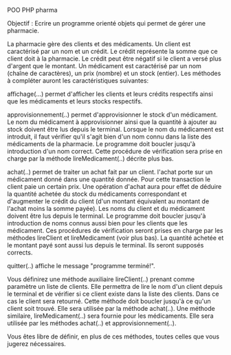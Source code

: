 POO PHP pharma 


Objectif : Ecrire un programme orienté objets qui permet de gérer une pharmacie.

La pharmacie gère des clients et des médicaments. Un client est caractérisé par un nom et un crédit. Le crédit représente la somme que ce client doit à la pharmacie. Le crédit peut être négatif si le client a versé plus d'argent que le montant. Un médicament est caractérisé par un nom (chaîne de caractères), un prix (nombre) et un stock (entier). Les méthodes à compléter auront les caractéristiques suivantes:

affichage(...) permet d'afficher les clients et leurs crédits respectifs ainsi que les médicaments et leurs stocks respectifs.

approvisionnement(..) permet d'approvisionner le stock d'un médicament. Le nom du médicament à approvisionner ainsi que la quantité à ajouter au stock doivent être lus depuis le terminal. Lorsque le nom du médicament est introduit, il faut vérifier qu'il s'agit bien d'un nom connu dans la liste des médicaments de la pharmacie. Le programme doit boucler jusqu'à introduction d'un nom correct. Cette procédure de vérification sera prise en charge par la méthode lireMedicament(..) décrite plus bas.

achat(..) permet de traiter un achat fait par un client. l'achat porte sur un médicament donné dans une quantité donnée. Pour cette transaction le client paie un certain prix. Une opération d'achat aura pour effet de déduire la quantité achetée du stock du médicaments correspondant et d'augmenter le crédit du client (d'un montant équivalent au montant de l'achat moins la somme payée).
Les noms du client et du médicament doivent être lus depuis le terminal. Le programme doit boucler jusqu'à introduction de noms connus aussi bien pour les clients que les médicament. Ces procédures de vérification seront prises en charge par les méthodes lireClient et lireMedicament (voir plus bas). La quantité achetée et le montant payé sont aussi lus depuis le terminal. Ils seront supposés corrects.

quitter(..) affiche le message "programme terminé!".

Vous définirez une méthode auxiliaire lireClient(..) prenant comme paramètre un liste de clients. Elle permettra de lire le nom d'un client depuis le terminal et de vérifier si ce client existe dans la liste des clients. Dans ce cas le client sera retourné. Cette méthode doit boucler jusqu'à ce qu'un client soit trouvé. Elle sera utilisée par la méthode achat(..). Une méthode similaire, lireMedicament(..) sera fournie pour les médicaments. Elle sera utilisée par les méthodes achat(..) et approvisionnement(..).

Vous êtes libre de définir, en plus de ces méthodes, toutes celles que vous jugerez nécessaires.



